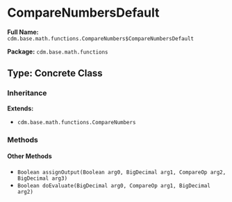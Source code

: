 # CompareNumbersDefault

**Full Name:** `cdm.base.math.functions.CompareNumbers$CompareNumbersDefault`

**Package:** `cdm.base.math.functions`

## Type: Concrete Class

### Inheritance

**Extends:**
- `cdm.base.math.functions.CompareNumbers`

### Methods

#### Other Methods

- `Boolean assignOutput(Boolean arg0, BigDecimal arg1, CompareOp arg2, BigDecimal arg3)`
- `Boolean doEvaluate(BigDecimal arg0, CompareOp arg1, BigDecimal arg2)`

